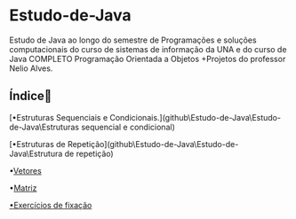 # Estudo-de-Java

Estudo de Java ao longo do semestre de Programações e soluções computacionais do curso de sistemas de informação da UNA e do curso de Java COMPLETO Programação Orientada a Objetos +Projetos do professor Nelio Alves.

## Índice:sunrise:

[•Estruturas Sequenciais e Condicionais.](github\Estudo-de-Java\Estudo-de-Java\Estruturas sequencial e condicional)

[•Estruturas de Repetição](github\Estudo-de-Java\Estudo-de-Java\Estrutura de repetição)

•[Vetores](github\Estudo-de-Java\Estudo-de-Java\Vetores)

•[Matriz](github\Estudo-de-Java\Estudo-de-Java\Matriz)

[•Exercícios de fixação](github\Estudo-de-Java\Estudo-de-Java\ExercicioDeFixacao)





